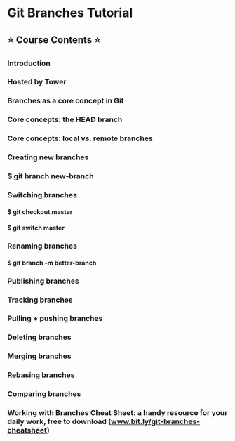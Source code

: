 # Git Branches Tutorial

## ⭐️ Course Contents ⭐️
### Introduction
### Hosted by Tower
### Branches as a core concept in Git
### Core concepts: the HEAD branch
### Core concepts: local vs. remote branches

### Creating new branches
### $ git branch new-branch

### Switching branches
#### $ git checkout master
#### $ git switch master

### Renaming branches
#### $ git branch -m better-branch

### Publishing branches


### Tracking branches


### Pulling + pushing branches


### Deleting branches


### Merging branches


### Rebasing branches


### Comparing branches


### Working with Branches Cheat Sheet: a handy resource for your daily work, free to download (www.bit.ly/git-branches-cheatsheet)

